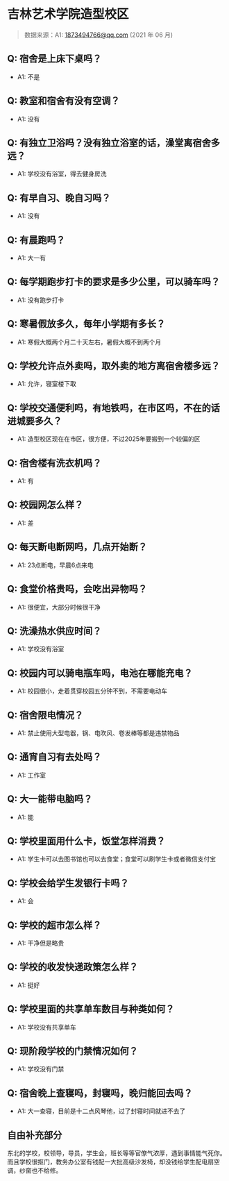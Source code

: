 # 吉林艺术学院造型校区

> 数据来源：A1: 1873494766@qq.com (2021 年 06 月)

## Q: 宿舍是上床下桌吗？

- A1: 不是

## Q: 教室和宿舍有没有空调？

- A1: 没有

## Q: 有独立卫浴吗？没有独立浴室的话，澡堂离宿舍多远？

- A1: 学校没有浴室，得去健身房洗

## Q: 有早自习、晚自习吗？

- A1: 没有

## Q: 有晨跑吗？

- A1: 大一有

## Q: 每学期跑步打卡的要求是多少公里，可以骑车吗？

- A1: 没有跑步打卡

## Q: 寒暑假放多久，每年小学期有多长？

- A1: 寒假大概两个月二十天左右，暑假大概不到两个月

## Q: 学校允许点外卖吗，取外卖的地方离宿舍楼多远？

- A1: 允许，寝室楼下取

## Q: 学校交通便利吗，有地铁吗，在市区吗，不在的话进城要多久？

- A1: 造型校区现在在市区，很方便，不过2025年要搬到一个较偏的区

## Q: 宿舍楼有洗衣机吗？

- A1: 有

## Q: 校园网怎么样？

- A1: 差

## Q: 每天断电断网吗，几点开始断？

- A1: 23点断电，早晨6点来电

## Q: 食堂价格贵吗，会吃出异物吗？

- A1: 很便宜，大部分时候很干净

## Q: 洗澡热水供应时间？

- A1: 学校没有浴室

## Q: 校园内可以骑电瓶车吗，电池在哪能充电？

- A1: 校园很小，走着贯穿校园五分钟不到，不需要电动车

## Q: 宿舍限电情况？

- A1: 禁止使用大型电器，锅、电吹风、卷发棒等都是违禁物品

## Q: 通宵自习有去处吗？

- A1: 工作室

## Q: 大一能带电脑吗？

- A1: 能

## Q: 学校里面用什么卡，饭堂怎样消费？

- A1: 学生卡可以去图书馆也可以去食堂；食堂可以刷学生卡或者微信支付宝

## Q: 学校会给学生发银行卡吗？

- A1: 会

## Q: 学校的超市怎么样？

- A1: 干净但是略贵

## Q: 学校的收发快递政策怎么样？

- A1: 挺好

## Q: 学校里面的共享单车数目与种类如何？

- A1: 学校没有共享单车

## Q: 现阶段学校的门禁情况如何？

- A1: 学校没有门禁

## Q: 宿舍晚上查寝吗，封寝吗，晚归能回去吗？

- A1: 大一查寝，目前是十二点风琴他，过了封寝时间就进不去了

## 自由补充部分

东北的学校，校领导，导员，学生会，班长等等官僚气浓厚，遇到事情能气死你。而且学校很抠门，教务办公室有钱配一大批高级沙发椅，却没钱给学生配电扇空调，纱窗也不给修。